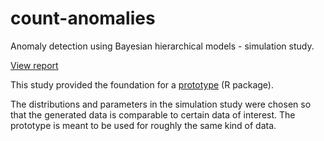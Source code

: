 # count-anomalies
Anomaly detection using Bayesian hierarchical models - simulation study.

[View report](https://jmeydam.github.io/count-anomalies/simulation_study.html)

This study provided the foundation for a 
[prototype](https://jmeydam.github.io/countcheck/) (R package).

The distributions and parameters in the simulation study were chosen
so that the generated data is comparable to certain data of interest.
The prototype is meant to be used for roughly the same kind of data.
